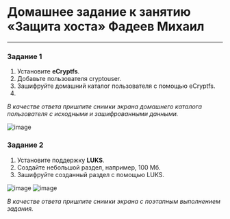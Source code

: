 # Домашнее задание к занятию  «Защита хоста» Фадеев Михаил

------

### Задание 1

1. Установите **eCryptfs**.
2. Добавьте пользователя cryptouser.
3. Зашифруйте домашний каталог пользователя с помощью eCryptfs.
4. 
*В качестве ответа  пришлите снимки экрана домашнего каталога пользователя с исходными и зашифрованными данными.*

![image](https://github.com/FadMikhail/Host_Protection/assets/132131230/7db8e669-7936-48f9-9bc0-1b1e8fc7979b)

### Задание 2

1. Установите поддержку **LUKS**.
2. Создайте небольшой раздел, например, 100 Мб.
3. Зашифруйте созданный раздел с помощью LUKS.

![image](https://github.com/FadMikhail/Host_Protection/assets/132131230/5a8ec670-8e4c-48b0-8fde-b9892fe797e3)
![image](https://github.com/FadMikhail/Host_Protection/assets/132131230/9a96d5bd-1c67-4f72-a9b7-b6be927d058a)




*В качестве ответа пришлите снимки экрана с поэтапным выполнением задания.*
